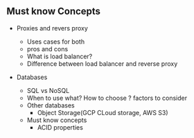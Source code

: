 ## Must know Concepts

- Proxies and revers proxy
  - Uses cases for both
  - pros and cons
  - What is load balancer?
  - Difference between load balancer and reverse proxy
  
  
- Databases
  - SQL vs NoSQL
  - When to use what? How to choose ? factors to consider
  - Other databases
    - Object Storage(GCP CLoud storage, AWS S3)
  - Must know concepts
      - ACID properties
      
